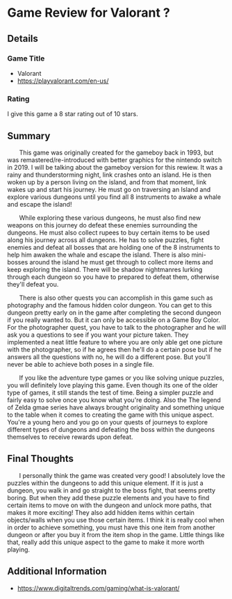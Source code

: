 # Game Review for Valorant ?

## Details

### Game Title 

* Valorant
* https://playvalorant.com/en-us/


### Rating

I give this game a 8 star rating out of 10 stars.

## Summary

  &nbsp;&nbsp;&nbsp;&nbsp;&nbsp;&nbsp; This game was originally created for the gameboy back in 1993, but was remastered/re-introduced with better graphics for the nintendo switch in 2019. I will be talking about the gameboy version for this rewiew. It was a rainy and thunderstorming night, link crashes onto an island. He is then woken up by a person living on the island, and from that moment, link wakes up and start his journey. He must go on traversing an Island and explore various dungeons until you find all 8 instruments to awake a whale and escape the island! 
  
  &nbsp;&nbsp;&nbsp;&nbsp;&nbsp;&nbsp; While exploring these various dungeons, he must also find new weapons on this journey do defeat these enemies surrounding the dungeons. He must also collect rupees to buy certain items to be used along his journey across all dungeons. He has to solve puzzles, fight enemies and defeat all bosses that are holding one of the 8 instruments to help him awaken the whale and escape the island. There is also mini-bosses around the island he must get through to collect more items and keep exploring the island. There will be shadow nightmanres lurking through each dungeon so you have to prepared to defeat them, otherwise they'll defeat you.

  &nbsp;&nbsp;&nbsp;&nbsp;&nbsp;&nbsp; There is also other quests you can accomplish in this game such as photography and the famous hidden color dungeon. You can get to this dungeon pretty early on in the game after completing the second dungeon if you really wanted to. But it can only be accessible on a Game Boy Color. For the photographer quest, you have to talk to the photographer and he will ask you a questions to see if you want your picture taken. They implemented a neat little feature to where you are only able get one picture with the photographer, so if he agrees then he'll do a certain pose but if he answers all the questions with no, he will do a different pose. But you'll never be able to achieve both poses in a single file.

  &nbsp;&nbsp;&nbsp;&nbsp;&nbsp;&nbsp; If you like the adventure type games or you like solving unique puzzles, you will definitely love playing this game. Even though its one of the older type of games, it still stands the test of time. Being a simpler puzzle and fairly easy to solve once you know what you're doing. Also the The legend of Zelda gmae series have always brought originality and something unique to the table when it comes to creating the game with this unique aspect. You're a young hero and you go on your quests of journeys to explore different types of dungeons and defeating the boss within the dungeons themselves to receive rewards upon defeat. 

## Final Thoughts

&nbsp;&nbsp;&nbsp;&nbsp;&nbsp;&nbsp; I personally think the game was created very good! I absolutely love the puzzles within the dungeons to add this unique element. If it is just a dungeon, you walk in and go straight to the boss fight, that seems pretty boring. But when they add these puzzle elements and you have to find certain items to move on with the dungeon and unlock more paths, that makes it more exciting! They also add hidden items within certain objects/walls when you use those certain items. I think it is really cool when in order to achieve something, you must have this one item from another dungeon or after you buy it from the item shop in the game. Little things like that, really add this unique aspect to the game to make it more worth playing. 


## Additional Information

* https://www.digitaltrends.com/gaming/what-is-valorant/


